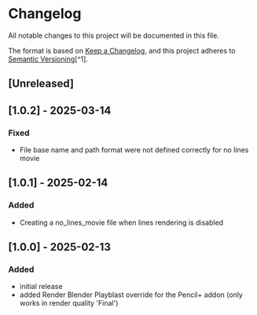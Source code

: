 # Changelog

All notable changes to this project will be documented in this file.

The format is based on [Keep a Changelog](https://keepachangelog.com/en/1.0.0/),
and this project adheres to [Semantic Versioning](https://semver.org/spec/v2.0.0.html)[^1].

<!---
Types of changes

- Added for new features.
- Changed for changes in existing functionality.
- Deprecated for soon-to-be removed features.
- Removed for now removed features.
- Fixed for any bug fixes.
- Security in case of vulnerabilities.

-->

## [Unreleased]

## [1.0.2] - 2025-03-14

### Fixed

* File base name and path format were not defined correctly for no lines movie

## [1.0.1] - 2025-02-14

### Added

* Creating a no_lines_movie file when lines rendering is disabled

## [1.0.0] - 2025-02-13

### Added

* initial release
* added Render Blender Playblast override for the Pencil+ addon (only works in render quality 'Final')
